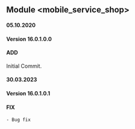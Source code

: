## Module <mobile_service_shop>

#### 05.10.2020
#### Version 16.0.1.0.0
#### ADD

Initial Commit.

#### 30.03.2023
#### Version 16.0.1.0.1
#### FIX
    - Bug fix 
